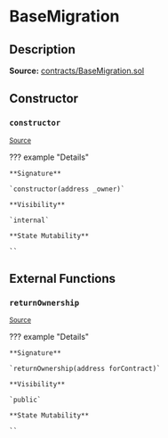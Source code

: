 # BaseMigration

## Description

**Source:** [contracts/BaseMigration.sol](https://github.com/Synthetixio/synthetix/tree/v2.90.1/contracts/BaseMigration.sol)

## Constructor

### `constructor`

<sub>[Source](https://github.com/Synthetixio/synthetix/tree/v2.90.1/contracts/BaseMigration.sol#L6)</sub>

??? example "Details"

    **Signature**

    `constructor(address _owner)`

    **Visibility**

    `internal`

    **State Mutability**

    ``

## External Functions

### `returnOwnership`

<sub>[Source](https://github.com/Synthetixio/synthetix/tree/v2.90.1/contracts/BaseMigration.sol#L9)</sub>

??? example "Details"

    **Signature**

    `returnOwnership(address forContract)`

    **Visibility**

    `public`

    **State Mutability**

    ``
